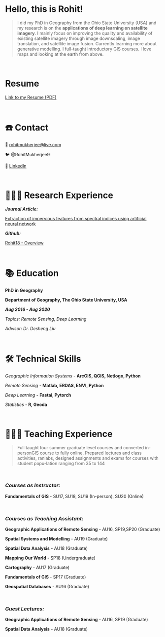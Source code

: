 # Hello, this is Rohit!

> I did my PhD in Geography from the Ohio State University (USA) and my research is on the **applications of deep learning on satellite imagery**. I mainly focus on improving the quality and availability of existing satellite imagery through image downscaling, image translation, and satellite image fusion. Currently learning more about generative modelling. I full-taught Introductory GIS courses. I love maps and looking at the earth from above.

<br>

# Resume

[Link to my Resume (PDF)](https://drive.google.com/file/d/1N-htYhxj2tak_flQuemQu_KkudUhu8hL/view?usp=sharing)

<br>

# ☎️ Contact

📧 rohitmukherjee@live.com

🐦 @RohitMukherjee9

🔗 [LinkedIn](https://www.linkedin.com/in/rohitmukherjee/)

<br>

# 👨🏻‍🔬 Research Experience

***Journal Article:***

[Extraction of impervious features from spectral indices using artificial neural network](https://link.springer.com/article/10.1007/s12517-014-1492-x)

***Github:***

[Rohit18 - Overview](https://github.com/Rohit18)

<br>

# 📚 Education

**PhD in Geography**

**Department of Geography, The Ohio State University, USA**

***Aug 2016 - Aug 2020***

*Topics: Remote Sensing, Deep Learning*

*Advisor: Dr. Desheng Liu*

<br>

# 🛠 Technical Skills

*Geographic Information Systems* - **ArcGIS, QGIS, Netlogo, Python**

*Remote Sensing* - **Matlab, ERDAS, ENVI, Python** 

*Deep Learning* - **Fastai, Pytorch**

*Statistics* - **R, Geoda**

<br>

# 👨🏻‍🏫 Teaching Experience

> Full taught four summer graduate level courses and converted in-personGIS course to fully online. Prepared lectures and class activities, ranlabs, designed assignments and exams for courses with student popu-lation ranging from 35 to 144

<br>

### ***Courses as Instructor:***

**Fundamentals of GIS** - SU17, SU18, SU19 (In-person), SU20 (Online) 

<br>

### ***Courses as Teaching Assistant:***

**Geographic Applications of Remote Sensing** - AU16, SP19,SP20 (Graduate) 

**Spatial Systems and Modelling** - AU19 (Graduate)

**Spatial Data Analysis** - AU18 (Graduate)

**Mapping Our World** - SP18 (Undergraduate)

**Cartography** - AU17 (Graduate)

**Fundamentals of GIS** - SP17 (Graduate)

**Geospatial Databases** - AU16 (Graduate)

<br>

### *Guest Lectures:*

**Geographic Applications of Remote Sensing** - AU16, SP19 (Graduate)

**Spatial Data Analysis** - AU18 (Graduate)
